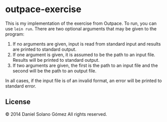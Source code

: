 # outpace-exercise

This is my implementation of the exercise from Outpace.  To run, you can use
`lein run`.  There are two optional arguments that may be given to the program:

1. If no arguments are given, input is read from standard input and results are
   printed to standard output.
2. If one argument is given, it is assumed to be the path to an input file.
   Results will be printed to standard output.
3. If two arguments are given, the first is the path to an input file and the
   second will be the path to an output file.

In all cases, if the input file is of an invalid format, an error will be
printed to standard error.

## License

© 2014 Daniel Solano Gómez
All rights reserved.
